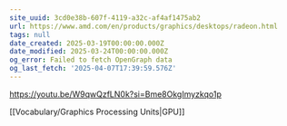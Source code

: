 ```yaml
---
site_uuid: 3cd0e38b-607f-4119-a32c-af4af1475ab2
url: https://www.amd.com/en/products/graphics/desktops/radeon.html
tags: null
date_created: 2025-03-19T00:00:00.000Z
date_modified: 2025-03-24T00:00:00.000Z
og_error: Failed to fetch OpenGraph data
og_last_fetch: '2025-04-07T17:39:59.576Z'
---
```




https://youtu.be/W9qwQzfLN0k?si=Bme8OkgImyzkqo1p

[[Vocabulary/Graphics Processing Units|GPU]]
